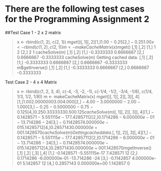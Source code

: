 # There are the following test cases for the Programming Assignment 2

##Test Case 1 - 2 x 2 matrix

> x <- rbind(c(1, 2), c(2, 1))
> m$get()
      [,1]  [,2]
[1,]  1.00 -0.25
[2,] -0.25  1.00
> x <- rbind(c(1, 2), c(2, 1))
> m <- makeCacheMatrix(x)
> m$get()
     [,1] [,2]
[1,]    1    2
[2,]    2    1
> cacheSolve(m)
           [,1]       [,2]
[1,] -0.3333333  0.6666667
[2,]  0.6666667 -0.3333333
> cacheSolve(m)
Getting cached data.
           [,1]       [,2]
[1,] -0.3333333  0.6666667
[2,]  0.6666667 -0.3333333
> m$getInverse()
           [,1]       [,2]
[1,] -0.3333333  0.6666667
[2,]  0.6666667 -0.3333333


Test Case 2 - 4 x 4 Matrix

> x <- rbind(c(1, 2, 3, 4), c(-4, -3, -2, -1), c(-1/4, -1/2, -3/4, -1/8), c(1/4, 1/3, 1/2, 1/8))
> m <- makeCacheMatrix(x)
> m$get()
      [,1]       [,2]  [,3]   [,4]
[1,]  1.00  2.0000000  3.00  4.000
[2,] -4.00 -3.0000000 -2.00 -1.000
[3,] -0.25 -0.5000000 -0.75 -0.125
[4,]  0.25  0.3333333  0.50  0.125
> cacheSolve(m)
           [,1]          [,2]       [,3] [,4]
[1,] -0.1428571 -5.551115e-17   7.428571   12
[2,]  0.1714286 -6.000000e-01 -13.714286  -24
[3,] -0.1142857  4.000000e-01   5.142857   12
[4,]  0.2857143  0.000000e+00   1.142857    0
> cacheSolve(m)
Getting cached data.
           [,1]          [,2]       [,3] [,4]
[1,] -0.1428571 -5.551115e-17   7.428571   12
[2,]  0.1714286 -6.000000e-01 -13.714286  -24
[3,] -0.1142857  4.000000e-01   5.142857   12
[4,]  0.2857143  0.000000e+00   1.142857    0
> m$getInverse()
           [,1]          [,2]       [,3] [,4]
[1,] -0.1428571 -5.551115e-17   7.428571   12
[2,]  0.1714286 -6.000000e-01 -13.714286  -24
[3,] -0.1142857  4.000000e-01   5.142857   12
[4,]  0.2857143  0.000000e+00   1.142857    0



